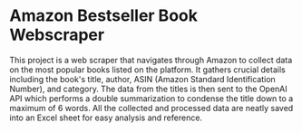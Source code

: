 # Amazon Bestseller Book Webscraper
This project is a web scraper that navigates through Amazon to collect data on the most popular books listed on the platform. 
It gathers crucial details including the book's title, author, ASIN (Amazon Standard Identification Number), and category.
The data from the titles is then sent to the OpenAI API which performs a double summarization to condense the title down to a maximum of 6 words. 
All the collected and processed data are neatly saved into an Excel sheet for easy analysis and reference.
